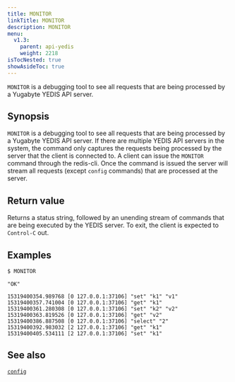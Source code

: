 ```yaml
---
title: MONITOR
linkTitle: MONITOR
description: MONITOR
menu:
  v1.3:
    parent: api-yedis
    weight: 2218
isTocNested: true
showAsideToc: true
---
```

`MONITOR` is a debugging tool to see all requests that are being processed by a Yugabyte YEDIS API server.

## Synopsis

`MONITOR` is a debugging tool to see all requests that are being processed by a Yugabyte YEDIS API server. If there are multiple YEDIS API servers in the system, the command only captures the requests being processed by the server that the client is connected to. A client can issue the `MONITOR` command through the redis-cli. Once the command is issued the server will stream all requests (except `config` commands) that are processed at the server. 

## Return value

Returns a status string, followed by an unending stream of commands that are being executed by the YEDIS server. To exit, the client is expected to `Control-C` out.

## Examples

```sh
$ MONITOR
```

```
"OK"
```

```
15319400354.989768 [0 127.0.0.1:37106] "set" "k1" "v1"
15319400357.741004 [0 127.0.0.1:37106] "get" "k1"
15319400361.280308 [0 127.0.0.1:37106] "set" "k2" "v2"
15319400363.819526 [0 127.0.0.1:37106] "get" "v2"
15319400386.887508 [0 127.0.0.1:37106] "select" "2"
15319400392.983032 [2 127.0.0.1:37106] "get" "k1"
15319400405.534111 [2 127.0.0.1:37106] "set" "k1"
```

## See also

[`config`](../config/)
